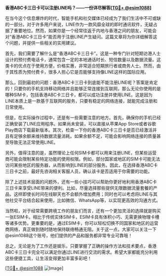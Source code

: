 **香港ABC卡三日卡可以注册LINE吗？——一份详尽解答[[TG💪+ @esim1088](https://t.me/s/esim1088)]**

在当今这个信息爆炸的时代，智能手机和社交媒体已经成为了我们生活中不可或缺的一部分。对于许多用户来说，LINE作为一款风靡全球的即时通讯软件，无疑占据了重要地位。然而，如果你是一个经常往返于内地与香港之间的朋友，可能会对“香港ABC卡三日卡”能否用于注册LINE产生疑问。这篇文章将为你详细解答这个问题，并提供一些相关的实用建议。

首先，我们需要了解什么是“香港ABC卡三日卡”。这是一种专门针对短期访港人士设计的预付费电话卡，通常包含一定的本地通话时长、短信数量以及数据流量。这类卡的优点在于使用方便，价格实惠，非常适合短期旅行者或商务人士。然而，由于其性质为预付费卡，很多人担心它是否能够支持像LINE这样的国际应用。

那么，回到最初的问题：香港ABC卡三日卡到底能不能注册LINE呢？答案是肯定的！只要你的手机支持移动网络并且能够正常连接到互联网，那么无论你使用的是哪种SIM卡，包括香港ABC卡三日卡，都可以成功注册并使用LINE。这是因为LINE本质上是一款基于互联网的服务，只要有稳定的网络连接，就能完成注册和日常使用。

但是，在实际操作过程中，还是有一些需要注意的地方。首先，确保你的手机已经正确安装了LINE应用程序。如果尚未安装，可以直接从苹果App Store或者谷歌Play商店下载最新版本。其次，检查一下你的香港ABC卡三日卡是否已经激活并且有足够余额来维持数据流量消耗。如果余额不足，可能会影响网络连接的质量甚至导致无法正常使用LINE。

另外，值得注意的是，虽然理论上任何SIM卡都可以用来注册LINE，但某些运营商可能会限制某些特定功能的使用权限。例如，部分国家或地区的SIM卡可能无法访问某些地区的服务器，从而影响到LINE的部分服务。因此，在选择香港ABC卡三日卡之前，最好先咨询相关客服人员，确认该卡是否适用于你需要的功能。

除了上述技术层面的问题外，还有一些小技巧可以帮助你更好地利用香港ABC卡三日卡来享受LINE带来的便利。比如，尽量选择那些提供无限数据流量套餐的产品，这样即使长时间在线聊天也不会额外增加费用；同时也可以考虑将LINE与其他社交平台结合起来使用，比如微信、WhatsApp等，以实现更高效的沟通方式。

当然啦，对于经常需要跨境工作的朋友们而言，还有一个更加灵活的选择就是购买一张ESIM卡。相比于传统实体SIM卡，ESIM卡具有体积小巧、无需更换物理卡槽等诸多优势。更重要的是，通过ESIM卡，你可以轻松切换不同国家和地区的运营商网络，真正做到随时随地保持联络畅通无阻。关于这一点，大家可以关注一下@esim1088这个账号，他们提供的产品和服务都非常专业可靠哦！

总之，无论是为了工作还是娱乐，只要掌握了正确的操作方法和技术要点，香港ABC卡三日卡完全可以满足你通过LINE进行交流的需求。希望大家都能充分利用这些便捷工具，让生活变得更加丰富多彩吧！

[[TG💪+ @esim1088](https://t.me/s/esim1088) ![Image](https://i.postimg.cc/4NQfJmqS/Snipaste-2025-05-13-00-14-12.png)]